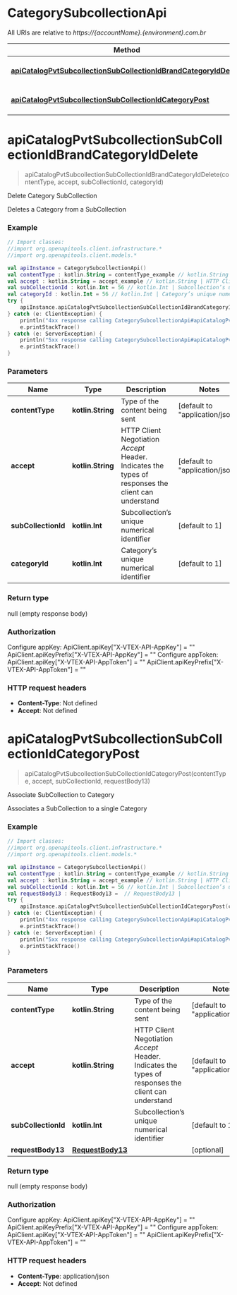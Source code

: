# CategorySubcollectionApi

All URIs are relative to *https://{accountName}.{environment}.com.br*

Method | HTTP request | Description
------------- | ------------- | -------------
[**apiCatalogPvtSubcollectionSubCollectionIdBrandCategoryIdDelete**](CategorySubcollectionApi.md#apiCatalogPvtSubcollectionSubCollectionIdBrandCategoryIdDelete) | **DELETE** /api/catalog/pvt/subcollection/{subCollectionId}/brand/{categoryId} | Delete Category SubCollection
[**apiCatalogPvtSubcollectionSubCollectionIdCategoryPost**](CategorySubcollectionApi.md#apiCatalogPvtSubcollectionSubCollectionIdCategoryPost) | **POST** /api/catalog/pvt/subcollection/{subCollectionId}/category | Associate SubCollection to Category


<a name="apiCatalogPvtSubcollectionSubCollectionIdBrandCategoryIdDelete"></a>
# **apiCatalogPvtSubcollectionSubCollectionIdBrandCategoryIdDelete**
> apiCatalogPvtSubcollectionSubCollectionIdBrandCategoryIdDelete(contentType, accept, subCollectionId, categoryId)

Delete Category SubCollection

Deletes a Category from a SubCollection

### Example
```kotlin
// Import classes:
//import org.openapitools.client.infrastructure.*
//import org.openapitools.client.models.*

val apiInstance = CategorySubcollectionApi()
val contentType : kotlin.String = contentType_example // kotlin.String | Type of the content being sent
val accept : kotlin.String = accept_example // kotlin.String | HTTP Client Negotiation _Accept_ Header. Indicates the types of responses the client can understand 
val subCollectionId : kotlin.Int = 56 // kotlin.Int | Subcollection’s unique numerical identifier
val categoryId : kotlin.Int = 56 // kotlin.Int | Category’s unique numerical identifier
try {
    apiInstance.apiCatalogPvtSubcollectionSubCollectionIdBrandCategoryIdDelete(contentType, accept, subCollectionId, categoryId)
} catch (e: ClientException) {
    println("4xx response calling CategorySubcollectionApi#apiCatalogPvtSubcollectionSubCollectionIdBrandCategoryIdDelete")
    e.printStackTrace()
} catch (e: ServerException) {
    println("5xx response calling CategorySubcollectionApi#apiCatalogPvtSubcollectionSubCollectionIdBrandCategoryIdDelete")
    e.printStackTrace()
}
```

### Parameters

Name | Type | Description  | Notes
------------- | ------------- | ------------- | -------------
 **contentType** | **kotlin.String**| Type of the content being sent | [default to &quot;application/json&quot;]
 **accept** | **kotlin.String**| HTTP Client Negotiation _Accept_ Header. Indicates the types of responses the client can understand  | [default to &quot;application/json&quot;]
 **subCollectionId** | **kotlin.Int**| Subcollection’s unique numerical identifier | [default to 1]
 **categoryId** | **kotlin.Int**| Category’s unique numerical identifier | [default to 1]

### Return type

null (empty response body)

### Authorization


Configure appKey:
    ApiClient.apiKey["X-VTEX-API-AppKey"] = ""
    ApiClient.apiKeyPrefix["X-VTEX-API-AppKey"] = ""
Configure appToken:
    ApiClient.apiKey["X-VTEX-API-AppToken"] = ""
    ApiClient.apiKeyPrefix["X-VTEX-API-AppToken"] = ""

### HTTP request headers

 - **Content-Type**: Not defined
 - **Accept**: Not defined

<a name="apiCatalogPvtSubcollectionSubCollectionIdCategoryPost"></a>
# **apiCatalogPvtSubcollectionSubCollectionIdCategoryPost**
> apiCatalogPvtSubcollectionSubCollectionIdCategoryPost(contentType, accept, subCollectionId, requestBody13)

Associate SubCollection to Category

Associates a SubCollection to a single Category

### Example
```kotlin
// Import classes:
//import org.openapitools.client.infrastructure.*
//import org.openapitools.client.models.*

val apiInstance = CategorySubcollectionApi()
val contentType : kotlin.String = contentType_example // kotlin.String | Type of the content being sent
val accept : kotlin.String = accept_example // kotlin.String | HTTP Client Negotiation _Accept_ Header. Indicates the types of responses the client can understand 
val subCollectionId : kotlin.Int = 56 // kotlin.Int | Subcollection’s unique numerical identifier
val requestBody13 : RequestBody13 =  // RequestBody13 | 
try {
    apiInstance.apiCatalogPvtSubcollectionSubCollectionIdCategoryPost(contentType, accept, subCollectionId, requestBody13)
} catch (e: ClientException) {
    println("4xx response calling CategorySubcollectionApi#apiCatalogPvtSubcollectionSubCollectionIdCategoryPost")
    e.printStackTrace()
} catch (e: ServerException) {
    println("5xx response calling CategorySubcollectionApi#apiCatalogPvtSubcollectionSubCollectionIdCategoryPost")
    e.printStackTrace()
}
```

### Parameters

Name | Type | Description  | Notes
------------- | ------------- | ------------- | -------------
 **contentType** | **kotlin.String**| Type of the content being sent | [default to &quot;application/json&quot;]
 **accept** | **kotlin.String**| HTTP Client Negotiation _Accept_ Header. Indicates the types of responses the client can understand  | [default to &quot;application/json&quot;]
 **subCollectionId** | **kotlin.Int**| Subcollection’s unique numerical identifier | [default to 1]
 **requestBody13** | [**RequestBody13**](RequestBody13.md)|  | [optional]

### Return type

null (empty response body)

### Authorization


Configure appKey:
    ApiClient.apiKey["X-VTEX-API-AppKey"] = ""
    ApiClient.apiKeyPrefix["X-VTEX-API-AppKey"] = ""
Configure appToken:
    ApiClient.apiKey["X-VTEX-API-AppToken"] = ""
    ApiClient.apiKeyPrefix["X-VTEX-API-AppToken"] = ""

### HTTP request headers

 - **Content-Type**: application/json
 - **Accept**: Not defined

